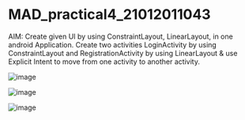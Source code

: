 # MAD_practical4_21012011043

AIM: Create given UI by using ConstraintLayout, LinearLayout, in one android Application. Create two activities LoginActivity by using ConstraintLayout and 
RegistrationActivity by using LinearLayout & use Explicit Intent to move from one activity to another activity.


![image](https://github.com/LadvaVishal/MAD_practical4_21012011043/assets/113240232/7e13372b-205c-46a3-ae1a-bac0c4e8ecda)

![image](https://github.com/LadvaVishal/MAD_practical4_21012011043/assets/113240232/464d3e29-c3ed-487d-b7b2-56f335cd9aee)

![image](https://github.com/LadvaVishal/MAD_practical4_21012011043/assets/113240232/44d2e8d8-ca0c-4d66-9b51-8ce866a2e6f6)

